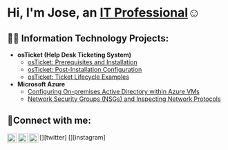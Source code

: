 <h1>Hi, I'm Jose, an <a href="https://linkedin.com/in/Jose">IT Professional</a>☺</h1>

<h2>👨‍💻 Information Technology Projects:</h2>

- <b>osTicket (Help Desk Ticketing System)</b>
  - [osTicket: Prerequisites and Installation](https://github.com/JoseSantanaa/osticket-prereqs)
  - [osTicket: Post-Installation Configuration](https://github.com/JoseSantanaa/post-install-config)
  - [osTicket: Ticket Lifecycle Examples](https://github.com/JoseSantanaa/ticket-lifecycle)
- <b>Microsoft Azure</b>
  - [Configuring On-premises Active Directory within Azure VMs](https://github.com/JoseSantana/configure-ad)
  - [Network Security Groups (NSGs) and Inspecting Network Protocols](https://github.com/JoseSantanaa/azure-network-protocols)

<h2>🤳Connect with me:</h2>

[<img align="left" alt="Josh | Twitter" width="22px" src="https://cdn.jsdelivr.net/npm/simple-icons@v3/icons/twitter.svg" />][twitter]
[<img align="left" alt="Josh | LinkedIn" width="22px" src="https://cdn.jsdelivr.net/npm/simple-icons@v3/icons/linkedin.svg" />][linkedin]
[<img align="left" alt="Josh | Instagram" width="22px" src="https://cdn.jsdelivr.net/npm/simple-icons@v3/icons/instagram.svg" />][instagram]



[linkedin]: https://linkedin.com/in/Josesantana
